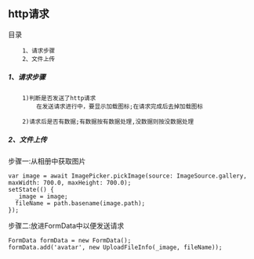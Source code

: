 http请求
-----
目录
```
    1、请求步骤
    2、文件上传
```
##### 1、请求步骤
```
    1)判断是否发送了http请求
        在发送请求进行中，要显示加载图标;在请求完成后去掉加载图标
        
    2)请求后是否有数据;有数据按有数据处理,没数据则按没数据处理
```
##### 2、文件上传
步骤一:从相册中获取图片
```
var image = await ImagePicker.pickImage(source: ImageSource.gallery, maxWidth: 700.0, maxHeight: 700.0);
setState(() {
  _image = image;
  fileName = path.basename(image.path);
});
```
步骤二:放进FormData中以便发送请求
```
FormData formData = new FormData();
formData.add('avatar', new UploadFileInfo(_image, fileName));
```
